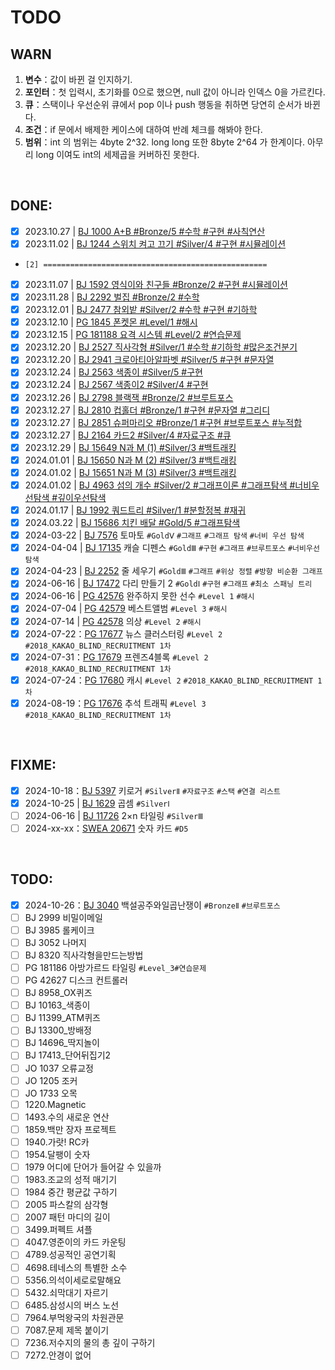 # TODO

## WARN

1. <b>변수</b>：값이 바뀐 걸 인지하기.
1. <b>포인터</b>：첫 입력시, 초기화를 0으로 했으면, null 값이 아니라 인덱스 0을 가르킨다.
1. <b>큐</b>：스택이나 우선순위 큐에서 pop 이나 push 행동을 취하면 당연히 순서가 바뀐다.
1. <b>조건</b>：if 문에서 배제한 케이스에 대하여 반례 체크를 해봐야 한다.
1. <b>범위</b>：int 의 범위는 4byte 2^32. long long 또한 8byte 2^64 가 한계이다. 아무리 long 이여도 int의 세제곱을 커버하진 못한다.

<br />

## DONE:

- [x] 2023.10.27 | [BJ 1000 A+B #Bronze/5 #수학 #구현 #사칙연산](Problem\Solved\Baekjoon\Bronze\5\BJ_1000\info//.A+B.md)
- [x] 2023.11.02 | [BJ 1244 스위치 켜고 끄기 #Silver/4 #구현 #시뮬레이션](Problem\Solved\Baekjoon\Silver\4\BJ_1244\question\info.md)
- `[2] ==================================================`
- [x] 2023.11.07 | [BJ 1592 영식이와 친구들 #Bronze/2 #구현 #시뮬레이션](Problem\Solved\Baekjoon\Bronze\2\BJ_1592\question\info.md)
- [x] 2023.11.28 | [BJ 2292 벌집 #Bronze/2 #수학](Problem\Solved\Baekjoon\Bronze\2\BJ_2292\question\info.md)
- [x] 2023.12.01 | [BJ 2477 참외밭 #Silver/2 #수학 #구현 #기하학](Problem\Solved\Baekjoon\Silver\2\BJ_2477\question\info.md)
- [x] 2023.12.10 | [PG 1845 폰켓몬 #Level/1 #해시](Problem\Solved\Programmers\Level_1\PG_1845\question\info.md)
- [x] 2023.12.15 | [PG 181188 요격 시스템 #Level/2 #연습문제](Problem\Solved\Programmers\Level_2\PG_181188\question\info.md)
- [x] 2023.12.20 | [BJ 2527 직사각형 #Silver/1 #수학 #기하학 #많은조건분기](Problem\Solved\Baekjoon\Silver\1\BJ_2527\question\info.md)
- [x] 2023.12.20 | [BJ 2941 크로아티아알파벳 #Silver/5 #구현 #문자열](Problem\Solved\Baekjoon\Silver\5\BJ_2941\question\info.md)
- [x] 2023.12.24 | [BJ 2563 색종이 #Silver/5 #구현](Problem\Solved\Baekjoon\Silver\5\BJ_2563\question\info.md)
- [x] 2023.12.24 | [BJ 2567 색종이2 #Silver/4 #구현](Problem\Solved\Baekjoon\Silver\4\BJ_2567\question\info.md)
- [x] 2023.12.26 | [BJ 2798 블랙잭 #Bronze/2 #브루트포스](Problem\Solved\Baekjoon\Bronze\2\BJ_2798\question\info.md)
- [x] 2023.12.27 | [BJ 2810 컵홀더 #Bronze/1 #구현 #문자열 #그리디](Problem\Solved\Baekjoon\Bronze\1\BJ_2810\question\info.md)
- [x] 2023.12.27 | [BJ 2851 슈퍼마리오 #Bronze/1 #구현 #브루트포스 #누적합](Problem\Solved\Baekjoon\Bronze\1\BJ_2851\question\info.md)
- [x] 2023.12.27 | [BJ 2164 카드2 #Silver/4 #자료구조 #큐](Problem\Solved\Baekjoon\Silver\4\BJ_2164\question\info.md)
- [x] 2023.12.29 | [BJ 15649 N과 M (1) #Silver/3 #백트래킹](Problem\Solved\Baekjoon\Silver\3\BJ_15649\question\info.md)
- [x] 2024.01.01 | [BJ 15650 N과 M (2) #Silver/3 #백트래킹](Problem\Solved\Baekjoon\Silver\3\BJ_15650\question\info.md)
- [x] 2024.01.02 | [BJ 15651 N과 M (3) #Silver/3 #백트래킹](Problem\Solved\Baekjoon\Silver\3\BJ_15651\question\info.md)
- [x] 2024.01.02 | [BJ 4963 섬의 개수 #Silver/2 #그래프이론 #그래프탐색 #너비우선탐색 #깊이우선탐색](Problem\Solved\Baekjoon\Silver\2\BJ_4963\question\info.md)
- [x] 2024.01.17 | [BJ 1992 쿼드트리 #Silver/1 #분할정복 #재귀](Problem\Solved\Baekjoon\Silver\1\BJ_1992\question\info.md)
- [x] 2024.03.22 | [BJ 15686 치킨 배달 #Gold/5 #그래프탐색](Problem\Failed\Baekjoon\Gold\5\BJ_15686\question\info.md)
- [x] 2024-03-22 | [BJ 7576](Problem\Failed\Baekjoon\Gold\5\BJ_7576\question\info.md) 토마토 `#GoldⅤ` `#그래프` `#그래프 탐색` `#너비 우선 탐색`
- [x] 2024-04-04 | [BJ 17135](Problem\Solved\Baekjoon\Gold\3\BJ_17135\question\info.md) 캐슬 디펜스 `#GoldⅢ` `#구현` `#그래프` `#브루트포스` `#너비우선탐색`
- [x] 2024-04-23 | [BJ 2252](Problem\Solved\Baekjoon\Gold\3\BJ_2252\question\info.md) 줄 세우기 `#GoldⅢ` `#그래프` `#위상 정렬` `#방향 비순환 그래프`
- [x] 2024-06-16 | [BJ 17472](Problem\Solved\Baekjoon\Gold\1\BJ_17472\question\info.md) 다리 만들기 2 `#GoldⅠ` `#구현` `#그래프` `#최소 스패닝 트리`
- [x] 2024-06-16 | [PG 42576](Problem\Solved\Programmers\Level_1\PG_42576\question\info.md) 완주하지 못한 선수 `#Level 1` `#해시`
- [x] 2024-07-04 | [PG 42579](Problem\Solved\Programmers\Level_3\PG_42579\question\info.md) 베스트앨범 `#Level 3` `#해시`
- [x] 2024-07-14 | [PG 42578](Problem\Solved\Programmers\Level_2\PG_42578\question\info.md) 의상 `#Level 2` `#해시`
- [x] 2024-07-22：[PG 17677](Problem\Solved\Programmers\Level_2\PG_17677\question\info.md) 뉴스 클러스터링 `#Level 2` `#2018_KAKAO_BLIND_RECRUITMENT 1차`
- [x] 2024-07-31：[PG 17679](Problem\Solved\Programmers\Level_2\PG_17679\question\info.md) 프렌즈4블록 `#Level 2` `#2018_KAKAO_BLIND_RECRUITMENT 1차`
- [x] 2024-07-24：[PG 17680](Problem\Solved\Programmers\Level_2\PG_17680\question\info.md) 캐시 `#Level 2` `#2018_KAKAO_BLIND_RECRUITMENT 1차`
- [x] 2024-08-19：[PG 17676](Problem\Solved\Programmers\Level_3\PG_17676\question\info.md) 추석 트래픽 `#Level 3` `#2018_KAKAO_BLIND_RECRUITMENT 1차`

<br />

## FIXME:

- [x] 2024-10-18：[BJ 5397](Problem\Failed\Baekjoon\Silver\2\BJ_5397\question\info.md) 키로거 `#SilverⅡ` `#자료구조` `#스택` `#연결 리스트`
- [x] 2024-10-25 | [BJ 1629](Problem\Unsolved\Baekjoon\Silver\1\BJ_1629\question\info.md) 곱셈 `#SilverⅠ`
- [ ] 2024-06-16 | [BJ 11726](Problem\Solved\Baekjoon\Gold\1\BJ_17472\question\info.md) 2×n 타일링 `#SilverⅢ`
- [ ] 2024-xx-xx：[SWEA 20671](Problem\Unsolved\SWEA\D5\SWEA_20671\question\info.md) 숫자 카드 `#D5`

<br />

## TODO:

- [x] 2024-10-26：[BJ 3040](Problem\Failed\Baekjoon\Bronze\2\BJ_3040\info\question.md) 백설공주와일곱난쟁이 `#BronzeⅡ` `#브루트포스`
- [ ] BJ 2999 비밀이메일
- [ ] BJ 3985 롤케이크
- [ ] BJ 3052 나머지
- [ ] BJ 8320 직사각형을만드는방법
- [ ] PG 181186 아방가르드 타일링 `#Level_3#연습문제`
- [ ] PG 42627 디스크 컨트롤러
- [ ] BJ 8958_OX퀴즈
- [ ] BJ 10163\_색종이
- [ ] BJ 11399_ATM퀴즈
- [ ] BJ 13300\_방배정
- [ ] BJ 14696\_딱지놀이
- [ ] BJ 17413\_단어뒤집기2
- [ ] JO 1037 오류교정
- [ ] JO 1205 조커
- [ ] JO 1733 오목
- [ ] 1220.Magnetic
- [ ] 1493.수의 새로운 연산
- [ ] 1859.백만 장자 프로젝트
- [ ] 1940.가랏! RC카
- [ ] 1954.달팽이 숫자
- [ ] 1979 어디에 단어가 들어갈 수 있을까
- [ ] 1983.조교의 성적 매기기
- [ ] 1984 중간 평균값 구하기
- [ ] 2005 파스칼의 삼각형
- [ ] 2007 패턴 마디의 길이
- [ ] 3499.퍼펙트 셔플
- [ ] 4047.영준이의 카드 카운팅
- [ ] 4789.성공적인 공연기획
- [ ] 4698.테네스의 특별한 소수
- [ ] 5356.의석이세로로말해요
- [ ] 5432.쇠막대기 자르기
- [ ] 6485.삼성시의 버스 노선
- [ ] 7964.부먹왕국의 차원관문
- [ ] 7087.문제 제목 붙이기
- [ ] 7236.저수지의 물의 총 깊이 구하기
- [ ] 7272.안경이 없어

<br />
